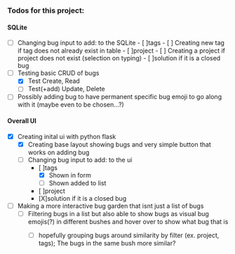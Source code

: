 ### Todos for this project:


#### SQLite
- [ ] Changing bug input to add: to the SQLite
        - [ ]tags
            - [ ] Creating new tag if tag does not already exist in table
        - [ ]project
            - [ ] Creating a project if project does not exist (selection on typing)
        - [ ]solution if it is a closed bug
- [ ] Testing basic CRUD of bugs 
    - [x] Test Create, Read
    - [ ] Test(+add) Update, Delete
- [ ] Possibly adding bug to have permanent specific bug emoji to go along with it (maybe even to be chosen...?)

#### Overall UI
- [X] Creating inital ui with python flask
    - [X] Creating base layout showing bugs and very simple button that works on adding bug
    - [ ] Changing bug input to add: to the ui
        - [ ]tags
            - [X] Shown in form
            - [ ] Shown added to list 
        - [ ]project
        - [X]solution if it is a closed bug
- [ ] Making a more interactive bug garden that isnt just a list of bugs
    - [ ] Filtering bugs in a list but also able to show bugs as visual bug emojis(?) in different bushes and hover over to show what bug that is
        - [ ] hopefully grouping bugs around similarity by filter (ex. project, tags); The bugs in the same bush more similar?

